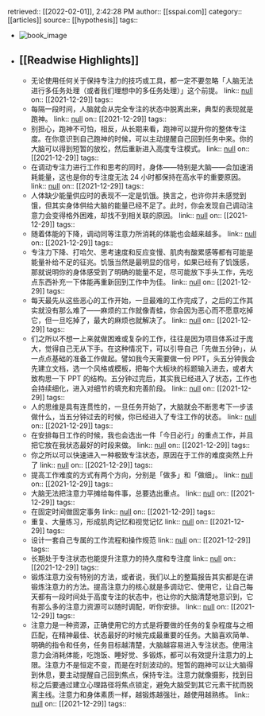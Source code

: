retrieved:: [[2022-02-01]], 2:42:28 PM
              author:: [[sspai.com]]
              category:: [[articles]]
              source:: [[hypothesis]]
              tags::

- ![book_image](https://readwise-assets.s3.amazonaws.com/static/images/article1.be68295a7e40.png)
- ## [[Readwise Highlights]]
	- 无论使用任何关于保持专注力的技巧或工具，都一定不要忽略「人脑无法进行多任务处理（或者我们理想中的多任务处理）」这个前提。
	                link:: [null](null)
	                on:: [[2021-12-29]]
	                tags::
	- 每隔一段时间，人脑就会从完全专注的状态中脱离出来，典型的表现就是跑神。
	                link:: [null](null)
	                on:: [[2021-12-29]]
	                tags::
	- 别担心，跑神不可怕，相反，从长期来看，跑神可以提升你的整体专注度。在你意识到自己跑神的时候，可以主动提醒自己回到任务中来。你的大脑可以得到短暂的放松，然后重新进入高度专注模式。
	                link:: [null](null)
	                on:: [[2021-12-29]]
	                tags::
	- 在调动专注力进行工作和思考的同时，身体——特别是大脑——会加速消耗能量，这也是你的专注度无法 24 小时都保持在高水平的重要原因。
	                link:: [null](null)
	                on:: [[2021-12-29]]
	                tags::
	- 人体缺少能量供应时的表现不一定是饥饿。换言之，也许你并未感觉到饿，但其实身体供给大脑的能量已经不足了。此时，你会发现自己调动注意力会变得格外困难，却找不到相关联的原因。
	                link:: [null](null)
	                on:: [[2021-12-29]]
	                tags::
	- 随着体能的下降，调动同等注意力所消耗的体能也会越来越多。
	                link:: [null](null)
	                on:: [[2021-12-29]]
	                tags::
	- 专注力下降、打哈欠、思考速度和反应变慢、肌肉有酸累感等都有可能是能量补给不足的征兆。饥饿当然是最明显的信号，如果已经有了饥饿感，那就说明你的身体感受到了明确的能量不足，尽可能放下手头工作，先吃点东西补充一下体能再重新回到工作中为佳。
	                link:: [null](null)
	                on:: [[2021-12-29]]
	                tags::
	- 每天最先从这些恶心的工作开始，一旦最难的工作完成了，之后的工作其实就没有那么难了——麻烦的工作就像青蛙，你会因为恶心而不愿意吃掉它，但一旦吃掉了，最大的麻烦也就解决了。
	                link:: [null](null)
	                on:: [[2021-12-29]]
	                tags::
	- 们之所以不想一上来就做困难或复杂的工作，往往是因为项目体系过于庞大，觉得自己无从下手。在这种情况下，可以引导自己「先做五分钟」，从一点点基础的准备工作做起。譬如我今天需要做一份 PPT，头五分钟我会先建立文档，选一个风格或模板，把每个大板块的标题输入进去，或者大致构思一下 PPT 的结构。五分钟过完后，其实我已经进入了状态，工作也会持续细化，进入对细节的填充和完善阶段。
	                link:: [null](null)
	                on:: [[2021-12-29]]
	                tags::
	- 人的思维是具有连贯性的，一旦任务开始了，大脑就会不断思考下一步该做什么，当五分钟过去的时候，你已经进入了专注工作的状态。
	                link:: [null](null)
	                on:: [[2021-12-29]]
	                tags::
	- 在安排每日工作的时候，我也会选出一件「今日必行」的重点工作，并且把它放在我状态最好的时段来做。
	                link:: [null](null)
	                on:: [[2021-12-29]]
	                tags::
	- 你之所以可以快速进入一种极致专注状态，原因在于工作的难度突然上升了
	                link:: [null](null)
	                on:: [[2021-12-29]]
	                tags::
	- 提高工作难度的方式有两个方向，分别是「做多」和「做细」。
	                link:: [null](null)
	                on:: [[2021-12-29]]
	                tags::
	- 大脑无法把注意力平摊给每件事，总要选出重点。
	                link:: [null](null)
	                on:: [[2021-12-29]]
	                tags::
	- 在固定时间做固定事务
	                link:: [null](null)
	                on:: [[2021-12-29]]
	                tags::
	- 重复、大量练习，形成肌肉记忆和视觉记忆
	                link:: [null](null)
	                on:: [[2021-12-29]]
	                tags::
	- 设计一套自己专属的工作流程和操作规范
	                link:: [null](null)
	                on:: [[2021-12-29]]
	                tags::
	- 长期处于专注状态也能提升注意力的持久度和专注度
	                link:: [null](null)
	                on:: [[2021-12-29]]
	                tags::
	- 锻炼注意力没有特别的方法，或者说，我们以上的整篇报告其实都是在讲锻炼注意力的方法。提高注意力的核心就是多调动它、使用它，让自己每天都有一段时间处于高度专注的状态中，也让你的大脑清楚地意识到，它有那么多的注意力资源可以随时调配，听你安排。
	                link:: [null](null)
	                on:: [[2021-12-29]]
	                tags::
	- 注意力是一种资源，正确使用它的方式是将要做的任务的复杂程度与之相匹配，在精神最佳、状态最好的时候完成最重要的任务。大脑喜欢简单、明确的指令和任务，任务目标越清楚，大脑越容易进入专注状态。使用注意力会消耗体能，吃饱饭、睡好觉、多锻炼，都可以有效提升注意力的上限。注意力不是恒定不变，而是在时刻波动的。短暂的跑神可以让大脑得到休息，要主动提醒自己回到焦点，保持专注。注意力就像摄影，找到目标之后要通过建立心理路径将焦点锁定，避免大脑受到其它元素干扰而脱离主线。注意力和身体素质一样，越锻炼越强壮，越使用越熟练。
	                link:: [null](null)
	                on:: [[2021-12-29]]
	                tags::